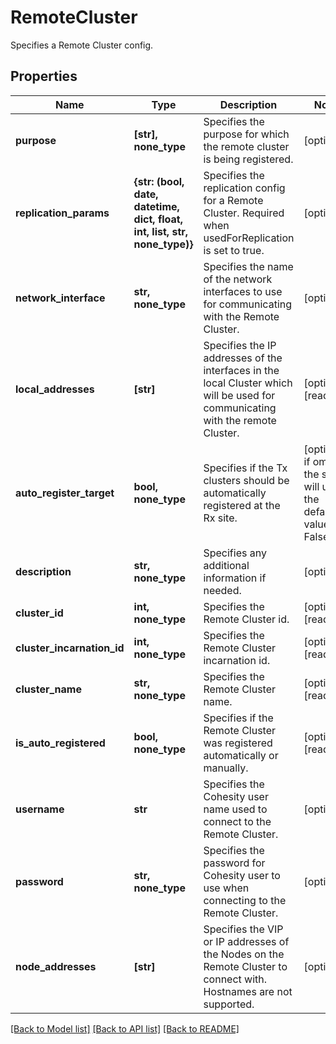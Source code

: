 # RemoteCluster

Specifies a Remote Cluster config.

## Properties
Name | Type | Description | Notes
------------ | ------------- | ------------- | -------------
**purpose** | **[str], none_type** | Specifies the purpose for which the remote cluster is being registered. | [optional] 
**replication_params** | **{str: (bool, date, datetime, dict, float, int, list, str, none_type)}** | Specifies the replication config for a Remote Cluster. Required when usedForReplication is set to true. | [optional] 
**network_interface** | **str, none_type** | Specifies the name of the network interfaces to use for communicating with the Remote Cluster. | [optional] 
**local_addresses** | **[str]** | Specifies the IP addresses of the interfaces in the local Cluster which will be used for communicating with the remote Cluster. | [optional] [readonly] 
**auto_register_target** | **bool, none_type** | Specifies if the Tx clusters should be automatically registered at the Rx site. | [optional]  if omitted the server will use the default value of False
**description** | **str, none_type** | Specifies any additional information if needed. | [optional] 
**cluster_id** | **int, none_type** | Specifies the Remote Cluster id. | [optional] [readonly] 
**cluster_incarnation_id** | **int, none_type** | Specifies the Remote Cluster incarnation id. | [optional] [readonly] 
**cluster_name** | **str, none_type** | Specifies the Remote Cluster name. | [optional] [readonly] 
**is_auto_registered** | **bool, none_type** | Specifies if the Remote Cluster was registered automatically or manually. | [optional] [readonly] 
**username** | **str** | Specifies the Cohesity user name used to connect to the Remote Cluster. | [optional] 
**password** | **str, none_type** | Specifies the password for Cohesity user to use when connecting to the Remote Cluster. | [optional] 
**node_addresses** | **[str]** | Specifies the VIP or IP addresses of the Nodes on the Remote Cluster to connect with. Hostnames are not supported. | [optional] 

[[Back to Model list]](../README.md#documentation-for-models) [[Back to API list]](../README.md#documentation-for-api-endpoints) [[Back to README]](../README.md)


